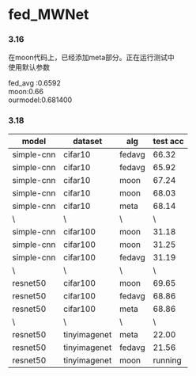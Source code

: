 # fed_MWNet

### 3.16  
在moon代码上，已经添加meta部分。正在运行测试中  
使用默认参数  

fed_avg :0.6592  
moon:0.66  
ourmodel:0.681400  


### 3.18   

| model      | dataset  | alg    | test acc |
|------------|----------|--------|----------|
| simple-cnn | cifar10  | fedavg | 66.32    |
| simple-cnn | cifar10  | fedavg | 65.92    |
| simple-cnn | cifar10  | moon   | 67.24    |
| simple-cnn | cifar10  | moon   | 68.03    |
| simple-cnn | cifar10  | meta   | 68.14    |
|     \      |     \    |   \    |     \    |
| simple-cnn | cifar100 | moon   | 31.18    |
| simple-cnn | cifar100 | moon   | 31.25    |
| simple-cnn | cifar100 | fedavg | 31.19    |
|     \      |     \    |   \    |     \    |
| resnet50   | cifar100 | moon   | 69.65    |
| resnet50   | cifar100 | fedavg | 68.86    |
| resnet50   | cifar100 | meta   | 68.86    |
|     \      |     \    |   \    |     \    |
| resnet50   | tinyimagenet | meta   | 22.00    |
| resnet50   | tinyimagenet | fedavg   | 21.56    |
| resnet50   | tinyimagenet | moon   | running    |

